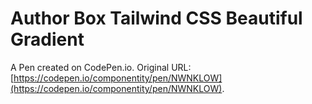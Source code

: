# Author Box Tailwind CSS Beautiful Gradient

A Pen created on CodePen.io. Original URL: [https://codepen.io/componentity/pen/NWNKLOW](https://codepen.io/componentity/pen/NWNKLOW).


